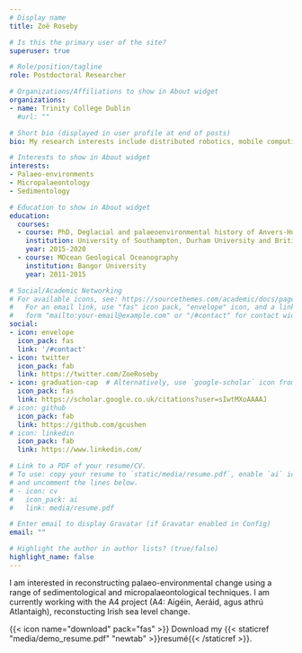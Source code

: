 ```yaml
---
# Display name
title: Zoë Roseby

# Is this the primary user of the site?
superuser: true

# Role/position/tagline
role: Postdoctoral Researcher

# Organizations/Affiliations to show in About widget
organizations:
- name: Trinity College Dublin
  #url: ""

# Short bio (displayed in user profile at end of posts)
bio: My research interests include distributed robotics, mobile computing and programmable matter.

# Interests to show in About widget
interests:
- Palaeo-environments
- Micropalaeontology
- Sedimentology 

# Education to show in About widget
education:
  courses:
  - course: PhD, Deglacial and palaeoenvironmental history of Anvers-Hugo Trough, western Antarctic Peninsula
    institution: University of Southampton, Durham University and British Antarctic Survey
    year: 2015-2020
  - course: MOcean Geological Oceanography
    institution: Bangor University
    year: 2011-2015

# Social/Academic Networking
# For available icons, see: https://sourcethemes.com/academic/docs/page-builder/#icons
#   For an email link, use "fas" icon pack, "envelope" icon, and a link in the
#   form "mailto:your-email@example.com" or "/#contact" for contact widget.
social:
- icon: envelope
  icon_pack: fas
  link: '/#contact'
- icon: twitter
  icon_pack: fab
  link: https://twitter.com/ZoeRoseby
- icon: graduation-cap  # Alternatively, use `google-scholar` icon from `ai` icon pack
  icon_pack: fas
  link: https://scholar.google.co.uk/citations?user=sIwtMXoAAAAJ
# icon: github
  icon_pack: fab
  link: https://github.com/gcushen
# icon: linkedin
  icon_pack: fab
  link: https://www.linkedin.com/

# Link to a PDF of your resume/CV.
# To use: copy your resume to `static/media/resume.pdf`, enable `ai` icons in `params.toml`, 
# and uncomment the lines below.
# - icon: cv
#   icon_pack: ai
#   link: media/resume.pdf

# Enter email to display Gravatar (if Gravatar enabled in Config)
email: ""

# Highlight the author in author lists? (true/false)
highlight_name: false
---
```


I am interested in reconstructing palaeo-environmental change using a range of sedimentological and micropalaeontological techniques. I am currently working with the A4 project (A4: Aigéin, Aeráid, agus athrú Atlantaigh), reconstucting Irish sea level change.


{{< icon name="download" pack="fas" >}} Download my {{< staticref "media/demo_resume.pdf" "newtab" >}}resumé{{< /staticref >}}.

